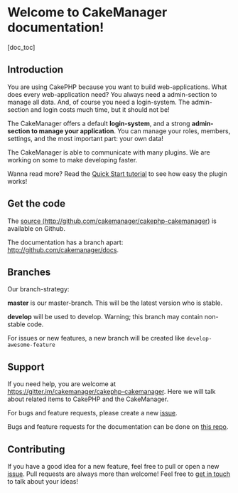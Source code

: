Welcome to CakeManager documentation!
=====================================

[doc_toc]

Introduction
------------

You are using CakePHP because you want to build web-applications. What does every web-application need? You always need a admin-section to manage all data. And, of course you need a login-system. The admin-section and login costs much time, but it should not be!

The CakeManager offers a default **login-system**, and a strong **admin-section to manage your application**. You can manage your roles, members, settings, and the most important part: your own data!

The CakeManager is able to communicate with many plugins. We are working on some to make developing faster.

Wanna read more? Read the [Quick Start tutorial](docs/1.0/tutorials-and-examples/quick-start/) to see how easy the plugin works!

Get the code
------------
The [source (http://github.com/cakemanager/cakephp-cakemanager)](http://github.com/cakemanager/cakephp-cakemanager) is available on Github.

The documentation has a branch apart: http://github.com/cakemanager/docs.

Branches
--------
Our branch-strategy:

**master** is our master-branch. This will be the latest version who is stable.

**develop** will be used to develop. Warning; this branch may contain non-stable code.

For issues or new features, a new branch will be created like `develop-awesome-feature`

Support
--------
If you need help, you are welcome at https://gitter.im/cakemanager/cakephp-cakemanager. Here we will talk about related items to CakePHP and the CakeManager.

For bugs and feature requests, please create a new [issue](https://github.com/cakemanager/cakephp-cakemanager/issues).

Bugs and feature requests for the documentation can be done on [this repo](https://github.com/cakemanager/docs).

Contributing
-------------

If you have a good idea for a new feature, feel free to pull or open a new [issue](https://github.com/cakemanager/cakephp-cakemanager/issues). Pull requests are always more than welcome! Feel free to [get in touch](/contact) to talk about your ideas!
